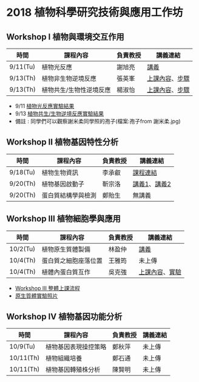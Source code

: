 # 2018 植物科學研究技術與應用工作坊

## Workshop I 植物與環境交互作用

|    時間      |    課程內容 |  負責教授  |         講義連結                |
| ------------ | ------------------ | -----|------------------------------- |
| 9/11(Tu) |  植物光反應 | 謝旭亮|[講義](https://drive.google.com/open?id=1_wXh9_DRjxrMCUBJy1cxuQE8yeRn_knw) |
| 9/13(Th)    |  植物非生物逆境反應 |張英峯| [上課內容](https://drive.google.com/file/d/16zZXGPLAniIlKeByT4a7OgMBB2AnN1hN/view?usp=sharing)、[步驟](https://drive.google.com/open?id=1QjFLIFQ5fyOtzIIxDabaq-84lFnCff7a)          |
|9/13(Th)| 植物共生/生物性逆境反應|楊淑怡| [上課內容](https://drive.google.com/file/d/1X5fVdIoEAf8Pyii9AJBawKvKJQ5CyFbc/view?usp=sharing)、[步驟](https://drive.google.com/open?id=1lXSDh_ID2lxA9-1ZQusJTqXprVQV9IP2) |

* 9/11 [植物光反應實驗結果](https://drive.google.com/drive/folders/1qzRK3r7Bs-1CtEupOcQUb23xzh_2Wn7g)
* 9/13 [植物共生/生物逆境反應實驗結果](https://drive.google.com/drive/folders/1HjMOVMsZ1RUOAG0fuPop8AtiLxrssCDh?usp=sharing)
* 備註 : 同學們可以觀察謝米柔同學照的孢子(檔案:孢子from 謝米柔.jpg)

## Workshop II 植物基因特性分析

|    時間      |    課程內容 |  負責教授  |         講義連結                |
| ------------ | ------------------ | -----|------------------------------- |
| 9/18(Tu) |  植物生物資訊 | 李承叡|[課程連結](https://drive.google.com/drive/folders/1i2J8WaX5ftw5720fuCi794A2MjiWk0Nt?usp=sharing) |
| 9/20(Th)    |  植物基因啟動子 |靳宗洛|[講義1](https://drive.google.com/file/d/1TyZJiT9ZHDalYv5I847roZWtaolsT1gq/view?usp=sharing)、[講義2](https://drive.google.com/file/d/1bTwnJXb6-Sx2VwPansJYTSk1Wov5a4yz/view?usp=sharing)          |
|9/20(Th)| 蛋白質結構學與檢測|鄭貽生| 無講義|

## Workshop III 植物細胞學與應用

|    時間      |    課程內容 |  負責教授  |         講義連結                |
| ------------ | ------------------ | -----|------------------------------- |
| 10/2(Tu) |  植物原生質體製備 | 林盈仲|[講義](https://drive.google.com/open?id=1Rkcl4LP_PZC_IWOdZkuwZfyZz18_silQ) |
| 10/4(Th)    | 蛋白質之細胞座落位置 |王雅筠| 未上傳          |
|10/4(Th)| 植體內蛋白質互作|吳克強| [上課內容](https://drive.google.com/file/d/1SVeJn19kEKQWKz6aIA7RSH7iwHCMpjIw/view?usp=sharing)、[實驗](https://drive.google.com/file/d/1JxsHXNtY339FGX2_5qGnBmiyNeMFVF9d/view?usp=sharing) |

* [Workshop III 整體上課流程](https://drive.google.com/file/d/1hSfp9MuLKv_KMQ2xTDoHEjVq1Ot7meXx/view?usp=sharing)
* [原生質體實驗照片](https://drive.google.com/drive/folders/1DvwqrL8TDr50d5-Nw3ob8jQ9Bdy7nVpG?usp=sharing)

## Workshop IV 植物基因功能分析

|    時間      |    課程內容 |  負責教授  |         講義連結                |
| ------------ | ------------------ | -----|------------------------------- |
| 10/9(Tu) |  植物基因表現操控策略 | 鄭秋萍|未上傳 |
| 10/11(Th)    | 植物組織培養 |鄭石通| 未上傳         |
|10/11(Th)| 植物基因轉殖株分析|陳賢明| 未上傳|
